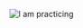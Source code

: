 ![I am practicing](https://user-images.githubusercontent.com/106364401/176628997-b61e0da1-f90d-4305-a5ee-fdd2900fd64e.png)
